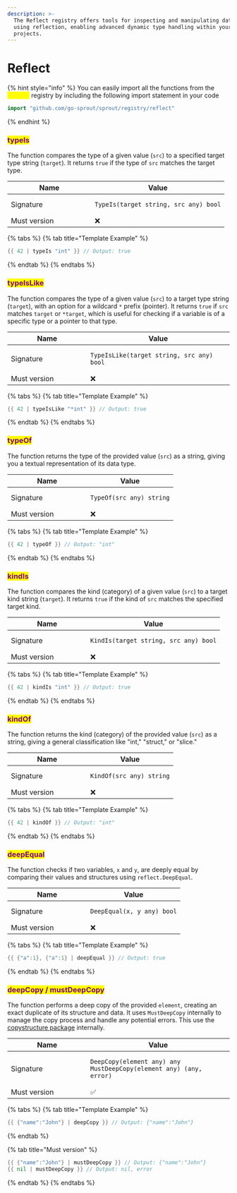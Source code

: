```yaml
---
description: >-
  The Reflect registry offers tools for inspecting and manipulating data types
  using reflection, enabling advanced dynamic type handling within your
  projects.
---
```


# Reflect

{% hint style="info" %}
You can easily import all the functions from the <mark style="color:yellow;">`reflect`</mark> registry by including the following import statement in your code

```go
import "github.com/go-sprout/sprout/registry/reflect"
```
{% endhint %}

### <mark style="color:purple;">typeIs</mark>

The function compares the type of a given value (`src`) to a specified target type string (`target`). It returns `true` if the type of `src` matches the target type.

<table data-header-hidden><thead><tr><th width="174">Name</th><th>Value</th></tr></thead><tbody><tr><td>Signature</td><td><pre class="language-go"><code class="lang-go">TypeIs(target string, src any) bool
</code></pre></td></tr><tr><td>Must version</td><td><span data-gb-custom-inline data-tag="emoji" data-code="274c">❌</span></td></tr></tbody></table>

{% tabs %}
{% tab title="Template Example" %}
```go
{{ 42 | typeIs "int" }} // Output: true
```
{% endtab %}
{% endtabs %}

### <mark style="color:purple;">typeIsLike</mark>

The function compares the type of a given value (`src`) to a target type string (`target`), with an option for a wildcard `*` prefix (pointer). It returns `true` if `src` matches `target` or `*target`, which is useful for checking if a variable is of a specific type or a pointer to that type.

<table data-header-hidden><thead><tr><th width="164">Name</th><th>Value</th></tr></thead><tbody><tr><td>Signature</td><td><pre class="language-go"><code class="lang-go">TypeIsLike(target string, src any) bool
</code></pre></td></tr><tr><td>Must version</td><td><span data-gb-custom-inline data-tag="emoji" data-code="274c">❌</span></td></tr></tbody></table>

{% tabs %}
{% tab title="Template Example" %}
```go
{{ 42 | typeIsLike "*int" }} // Output: true
```
{% endtab %}
{% endtabs %}

### <mark style="color:purple;">typeOf</mark>

The function returns the type of the provided value (`src`) as a string, giving you a textual representation of its data type.

<table data-header-hidden><thead><tr><th width="164">Name</th><th>Value</th></tr></thead><tbody><tr><td>Signature</td><td><pre class="language-go"><code class="lang-go">TypeOf(src any) string
</code></pre></td></tr><tr><td>Must version</td><td><span data-gb-custom-inline data-tag="emoji" data-code="274c">❌</span></td></tr></tbody></table>

{% tabs %}
{% tab title="Template Example" %}
```go
{{ 42 | typeOf }} // Output: "int"
```
{% endtab %}
{% endtabs %}

### <mark style="color:purple;">kindIs</mark>

The function compares the kind (category) of a given value (`src`) to a target kind string (`target`). It returns `true` if the kind of `src` matches the specified target kind.

<table data-header-hidden><thead><tr><th width="164">Name</th><th>Value</th></tr></thead><tbody><tr><td>Signature</td><td><pre class="language-go"><code class="lang-go">KindIs(target string, src any) bool
</code></pre></td></tr><tr><td>Must version</td><td><span data-gb-custom-inline data-tag="emoji" data-code="274c">❌</span></td></tr></tbody></table>

{% tabs %}
{% tab title="Template Example" %}
```go
{{ 42 | kindIs "int" }} // Output: true
```
{% endtab %}
{% endtabs %}

### <mark style="color:purple;">kindOf</mark>

The function returns the kind (category) of the provided value (`src`) as a string, giving a general classification like "int," "struct," or "slice."

<table data-header-hidden><thead><tr><th width="164">Name</th><th>Value</th></tr></thead><tbody><tr><td>Signature</td><td><pre class="language-go"><code class="lang-go">KindOf(src any) string
</code></pre></td></tr><tr><td>Must version</td><td><span data-gb-custom-inline data-tag="emoji" data-code="274c">❌</span></td></tr></tbody></table>

{% tabs %}
{% tab title="Template Example" %}
```go
{{ 42 | kindOf }} // Output: "int"
```
{% endtab %}
{% endtabs %}

### <mark style="color:purple;">deepEqual</mark>

The function checks if two variables, `x` and `y`, are deeply equal by comparing their values and structures using `reflect.DeepEqual`.

<table data-header-hidden><thead><tr><th width="164">Name</th><th>Value</th></tr></thead><tbody><tr><td>Signature</td><td><pre class="language-go"><code class="lang-go">DeepEqual(x, y any) bool
</code></pre></td></tr><tr><td>Must version</td><td><span data-gb-custom-inline data-tag="emoji" data-code="274c">❌</span></td></tr></tbody></table>

{% tabs %}
{% tab title="Template Example" %}
```go
{{ {"a":1}, {"a":1} | deepEqual }} // Output: true
```
{% endtab %}
{% endtabs %}

### <mark style="color:purple;">deepCopy / mustDeepCopy</mark>

The function performs a deep copy of the provided `element`, creating an exact duplicate of its structure and data. It uses `MustDeepCopy` internally to manage the copy process and handle any potential errors. This use the [copystructure package](https://github.com/mitchellh/copystructure) internally.

<table data-header-hidden><thead><tr><th width="164">Name</th><th>Value</th></tr></thead><tbody><tr><td>Signature</td><td><pre class="language-go"><code class="lang-go">DeepCopy(element any) any
MustDeepCopy(element any) (any, error)
</code></pre></td></tr><tr><td>Must version</td><td><span data-gb-custom-inline data-tag="emoji" data-code="2705">✅</span></td></tr></tbody></table>

{% tabs %}
{% tab title="Template Example" %}
```go
{{ {"name":"John"} | deepCopy }} // Output: {"name":"John"}
```
{% endtab %}

{% tab title="Must version" %}
```go
{{ {"name":"John"} | mustDeepCopy }} // Output: {"name":"John"}
{{ nil | mustDeepCopy }} // Output: nil, error
```
{% endtab %}
{% endtabs %}
